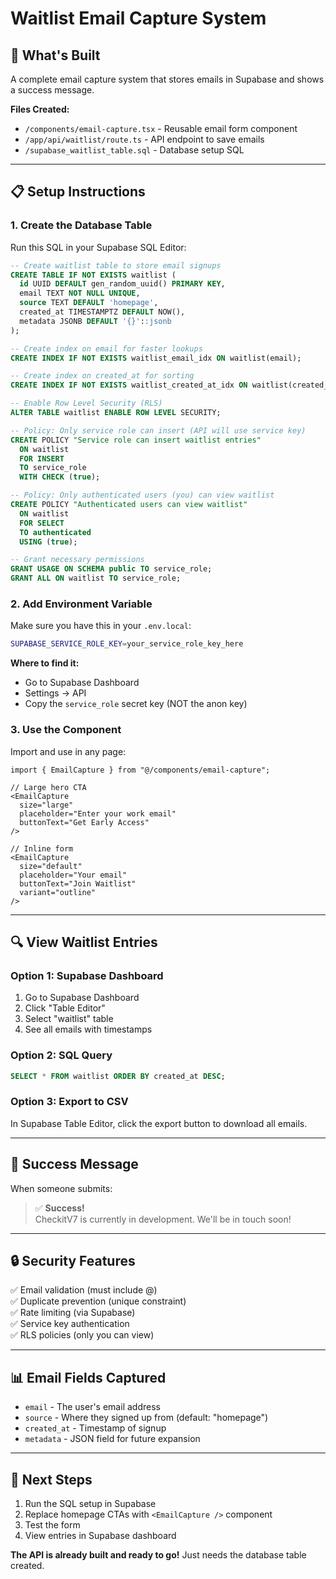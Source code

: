 # Waitlist Email Capture System

## 🎯 What's Built

A complete email capture system that stores emails in Supabase and shows a success message.

**Files Created:**
- `/components/email-capture.tsx` - Reusable email form component
- `/app/api/waitlist/route.ts` - API endpoint to save emails
- `/supabase_waitlist_table.sql` - Database setup SQL

---

## 📋 Setup Instructions

### 1. Create the Database Table

Run this SQL in your Supabase SQL Editor:

```sql
-- Create waitlist table to store email signups
CREATE TABLE IF NOT EXISTS waitlist (
  id UUID DEFAULT gen_random_uuid() PRIMARY KEY,
  email TEXT NOT NULL UNIQUE,
  source TEXT DEFAULT 'homepage',
  created_at TIMESTAMPTZ DEFAULT NOW(),
  metadata JSONB DEFAULT '{}'::jsonb
);

-- Create index on email for faster lookups
CREATE INDEX IF NOT EXISTS waitlist_email_idx ON waitlist(email);

-- Create index on created_at for sorting
CREATE INDEX IF NOT EXISTS waitlist_created_at_idx ON waitlist(created_at DESC);

-- Enable Row Level Security (RLS)
ALTER TABLE waitlist ENABLE ROW LEVEL SECURITY;

-- Policy: Only service role can insert (API will use service key)
CREATE POLICY "Service role can insert waitlist entries"
  ON waitlist
  FOR INSERT
  TO service_role
  WITH CHECK (true);

-- Policy: Only authenticated users (you) can view waitlist
CREATE POLICY "Authenticated users can view waitlist"
  ON waitlist
  FOR SELECT
  TO authenticated
  USING (true);

-- Grant necessary permissions
GRANT USAGE ON SCHEMA public TO service_role;
GRANT ALL ON waitlist TO service_role;
```

### 2. Add Environment Variable

Make sure you have this in your `.env.local`:

```bash
SUPABASE_SERVICE_ROLE_KEY=your_service_role_key_here
```

**Where to find it:**
- Go to Supabase Dashboard
- Settings → API
- Copy the `service_role` secret key (NOT the anon key)

### 3. Use the Component

Import and use in any page:

```tsx
import { EmailCapture } from "@/components/email-capture";

// Large hero CTA
<EmailCapture 
  size="large"
  placeholder="Enter your work email"
  buttonText="Get Early Access"
/>

// Inline form
<EmailCapture 
  size="default"
  placeholder="Your email"
  buttonText="Join Waitlist"
  variant="outline"
/>
```

---

## 🔍 View Waitlist Entries

### Option 1: Supabase Dashboard
1. Go to Supabase Dashboard
2. Click "Table Editor"
3. Select "waitlist" table
4. See all emails with timestamps

### Option 2: SQL Query
```sql
SELECT * FROM waitlist ORDER BY created_at DESC;
```

### Option 3: Export to CSV
In Supabase Table Editor, click the export button to download all emails.

---

## 🎨 Success Message

When someone submits:
> ✅ **Success!**  
> CheckitV7 is currently in development. We'll be in touch soon!

---

## 🔒 Security Features

✅ Email validation (must include @)  
✅ Duplicate prevention (unique constraint)  
✅ Rate limiting (via Supabase)  
✅ Service key authentication  
✅ RLS policies (only you can view)  

---

## 📊 Email Fields Captured

- `email` - The user's email address
- `source` - Where they signed up from (default: "homepage")
- `created_at` - Timestamp of signup
- `metadata` - JSON field for future expansion

---

## 🚀 Next Steps

1. Run the SQL setup in Supabase
2. Replace homepage CTAs with `<EmailCapture />` component
3. Test the form
4. View entries in Supabase dashboard

**The API is already built and ready to go!** Just needs the database table created.

